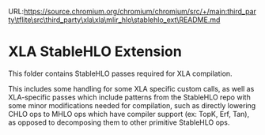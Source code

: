 URL:https://source.chromium.org/chromium/chromium/src/+/main:third_party\tflite\src\third_party\xla\xla\mlir_hlo\stablehlo_ext\README.md
# XLA StableHLO Extension

This folder contains StableHLO passes required for XLA compilation.

This includes some handling for some XLA specific custom calls, as well as
XLA-specific passes which include patterns from the StableHLO repo with some
minor modifications needed for compilation, such as directly lowering CHLO ops
to MHLO ops which have compiler support (ex: TopK, Erf, Tan), as opposed to
decomposing them to other primitive StableHLO ops.
